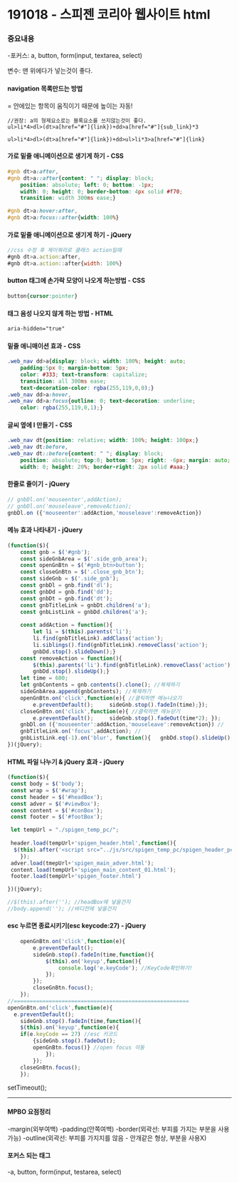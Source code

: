 # 191018 - 스피젠 코리아 웹사이트 html

### 중요내용

-포커스: a, button, form(input, textarea, select)

변수: 맨 위에다가 넣는것이 좋다. 

#### navigation 목록만드는 방법

= 안에있는 항목이 움직이기 때문에 높이는 자동!

```nav html
//권장: a의 형제요소로는 블록요소를 쓰지않는것이 좋다.
ul>li*4>dl>(dt>a[href="#"]{link})+dd>a[href="#"]{sub_link}*3

ul>li*4>dl>(dt>a[href="#"]{link})+dd>ul>li*3>a[href="#"]{link}
```

#### 가로 밑줄 애니메이션으로 생기게 하기  - CSS

```css
#gnb dt>a:after,
#gnb dt>a::after{content: " "; display: block;
	position: absolute; left: 0; bottom: -1px;
	width: 0; height: 0; border-bottom: 4px solid #f70;
	transition: width 300ms ease;}

#gnb dt>a:hover:after,
#gnb dt>a:focus::after{width: 100%}
```

#### 가로 밑줄 애니메이션으로 생기게 하기 - jQuery

```javascript
//css 수정 후 제이쿼리로 클래스 action일때
#gnb dt>a.action:after,
#gnb dt>a.action::after{width: 100%}

```

#### button 태그에 손가락 모양이 나오게 하는방법 - CSS

```css
button{cursor:pointer}
```

#### 태그 음성 나오지 않게 하는 방법 - HTML

```html
aria-hidden="true"
```

#### 밑줄 애니매이션 효과 - CSS

```css
.web_nav dd>a{display: block; width: 100%; height: auto;
	padding:5px 0; margin-bottom: 5px; 
	color: #333; text-transform: capitalize;
	transition: all 300ms ease; 
	text-decoration-color: rgba(255,119,0,0);}
.web_nav dd>a:hover,
.web_nav dd>a:focus{outline: 0; text-decoration: underline;
	color: rgba(255,119,0,1);}
```

#### 글씨 옆에 l 만들기 - CSS

```css
.web_nav dt{position: relative; width: 100%; height: 100px;}
.web_nav dt:before,
.web_nav dt::before{content: " "; display: block; 
	position: absolute; top:0; bottom: 5px; right: -6px; margin: auto;
	width: 0; height: 20%; border-right: 2px solid #aaa;}
```

#### 한줄로 줄이기 - jQuery

```js
// gnbDl.on('mouseenter',addAction);
// gnbDl.on('mouseleave',removeAction);
gnbDl.on ({'mouseenter':addAction,'mouseleave':removeAction})
```

#### 메뉴 효과 나타내기 - jQuery

```js
(function($){
	const gnb = $('#gnb');
	const sideGnbArea = $('.side_gnb_area');
	const openGnBtn = $('#gnb_btn>button');
	const closeGnBtn = $('.close_gnb_btn');
	const sideGnb = $('.side_gnb');
	const gnbDl = gnb.find('dl');
	const gnbDd = gnb.find('dd'); 
	const gnbDt = gnb.find('dt');
	const gnbTitleLink = gnbDt.children('a');
	const gnbListLink = gnbDd.children('a');
    
	const addAction = function(){
		let li = $(this).parents('li');
		li.find(gnbTitleLink).addClass('action');
		li.siblings().find(gnbTitleLink).removeClass('action');
		gnbDd.stop().slideDown();}
	const removeAction = function(){
		$(this).parents('li').find(gnbTitleLink).removeClass('action');
		gnbDd.stop().slideUp();}
	let time = 600;
	let gnbContents = gnb.contents().clone(); //복제하기
	sideGnbArea.append(gnbContents); //복제하기
	openGnBtn.on('click',function(e){ //클릭하면 메뉴나오기
		e.preventDefault();		sideGnb.stop().fadeIn(time);});
	closeGnBtn.on('click',function(e){ //클릭하면 메뉴닫기
		e.preventDefault();		sideGnb.stop().fadeOut(time*2);	});
	gnbDl.on ({'mouseenter':addAction,'mouseleave':removeAction}) //
	gnbTitleLink.on('focus',addAction); //
	gnbListLink.eq(-1).on('blur', function(){	gnbDd.stop().slideUp();}); //
})(jQuery);
```

#### HTML 파일 나누기 & jQuery 효과 - jQuery

```js
(function($){
 const body = $('body');
 const wrap = $('#wrap');
 const header = $('#headBox');
 const adver = $('#viewBox');
 const content = $('#conBox');
 const footer = $('#footBox');

 let tempUrl = "./spigen_temp_pc/";
 
 header.load(tempUrl+'spigen_header.html',function(){
  $(this).after('<script src="../js/src/spigen_temp_pc/spigen_header_pc.js"></script>');
	});
 adver.load(tmepUrl+'spigen_main_adver.html');
 content.load(tempUrl+'spigen_main_content_01.html');
 footer.load(tempUrl+'spigen_footer.html')

})(jQuery);

//$(this).after(''); //headBox에 넣을건지
//body.append(''); //바디전에 넣을건지
```

#### esc 누르면 종료시키기(esc keycode:27) - jQuery

```js
	openGnBtn.on('click',function(e){
		e.preventDefault();
		sideGnb.stop().fadeIn(time,function(){
			$(this).on('keyup',function(){
				console.log('e.keyCode'); //KeyCode확인하기!
			});
		});
		closeGnBtn.focus();
	});
//=======================================================
openGnBtn.on('click',function(e){
  e.preventDefault();
	sideGnb.stop().fadeIn(time,function(){
	$(this).on('keyup',function(e){
	if(e.keyCode == 27) //esc 키코드
		{sideGnb.stop().fadeOut();
		openGnBtn.focus()} //open focus 이동
			});
		});
	closeGnBtn.focus();
	});
```



setTimeout();

---

#### MPBO 요점정리

-margin(외부여백)
-padding(안쪽여백)
-border(외곽선: 부피를 가지는 부분을 사용가능)
-outline(외곽선: 부피를 가지지를 않음 - 안개같은 형상, 부분을 사용X)

#### 포커스 되는 태그

-a, button, form(input, testarea, select)


